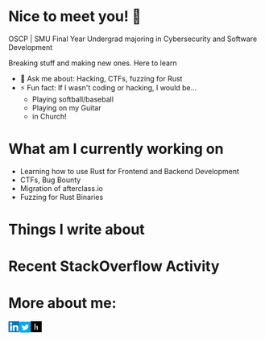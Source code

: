 # Nice to meet you! 👋

OSCP | SMU Final Year Undergrad majoring in Cybersecurity and Software Development

Breaking stuff and making new ones. Here to learn
- 💬 Ask me about: Hacking, CTFs, fuzzing for Rust
- ⚡ Fun fact: If I wasn't coding or hacking, I would be...
    - Playing softball/baseball
    - Playing on my Guitar
    - in Church!

# What am I currently working on
- Learning how to use Rust for Frontend and Backend Development
- CTFs, Bug Bounty
- Migration of afterclass.io
- Fuzzing for Rust Binaries


# Things I write about
<!-- BLOG-POST-LIST:START -->
<!-- BLOG-POST-LIST:END -->


# Recent StackOverflow Activity
<!-- STACKOVERFLOW:START -->
<!-- STACKOVERFLOW:END -->
# More about me:
[<img align="left" alt="LinkedIn" width="22px" src="images/linkedin.png" />][LinkedIn]
[<img align="left" alt="LinkedIn" width="22px" src="images/twitter.png" />][Twitter]
[<img align="left" alt="LinkedIn" width="22px" src="images/hackerone.png" />][HackerOne]


[LinkedIn]: https://www.linkedin.com/in/louis-joshua-low/
[Twitter]: https://twitter.com/lojomojo96
[HackerOne]: https://hackerone.com/l0j0?type=user





<!--
**L0uisJ0shua/L0uisJ0shua** is a ✨ _special_ ✨ repository because its `README.md` (this file) appears on your GitHub profile.

Here are some ideas to get you started:

- 🔭 I’m currently working on ...
- 🌱 I’m currently learning ...
- 👯 I’m looking to collaborate on ...
- 🤔 I’m looking for help with ...
- 💬 Ask me about ...
- 📫 How to reach me: ...
- 😄 Pronouns: ...
- ⚡ Fun fact: ...
-->